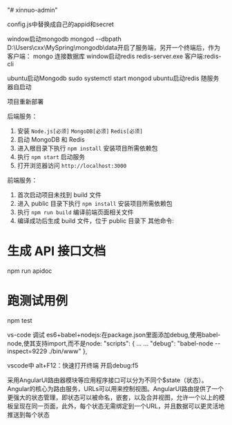 "# xinnuo-admin" 

config.js中替换成自己的appid和secret


window启动mongodb    mongod --dbpath D:\Users\cxx\MySpring\mongodb\data开启了服务端，另开一个终端后，作为客户端： mongo 连接数据库
window启动redis redis-server.exe  客户端:redis-cli

ubuntu启动Mongodb  sudo systemctl start mongod
ubuntu启动redis 随服务器自启动


项目重新部署

后端服务：

1. 安装 `Node.js[必须]` `MongoDB[必须]` `Redis[必须]`
2. 启动 MongoDB 和 Redis
3. 进入根目录下执行 `npm install` 安装项目所需依赖包
3. 执行 `npm start` 启动服务
4. 打开浏览器访问 `http://localhost:3000`



前端服务：

1. 首次启动项目未找到 build 文件
2. 进入 public 目录下执行 `npm install` 安装项目所需依赖包
3. 执行 `npm run build` 编译前端页面相关文件
4. 编译成功后生成 build 文件，位于 public 目录下
其他命令:


# 生成 API 接口文档
npm run apidoc
# 跑测试用例
npm test


vs-code 调试   es6+babel+nodejs:在package.json里面添加debug,使用babel-node,使其支持import,而不是node:
"scripts": {
    ...
    ...
    "debug": "babel-node --inspect=9229 ./bin/www"
  },


 vscode中 alt+F12：快速打开终端
 开启debug:f5




 采用AngularUI路由器模块等应用程序接口可以分为不同个$state（状态）。Angular的核心为路由服务，URLs可以用来控制视图。AngularUI路由提供了一个更强大的状态管理，即状态可以被命名，嵌套，以及合并视图，允许一个以上的模板呈现在同一页面，此外，每个状态无需绑定到一个URL，并且数据可以更灵活地推送到每个状态